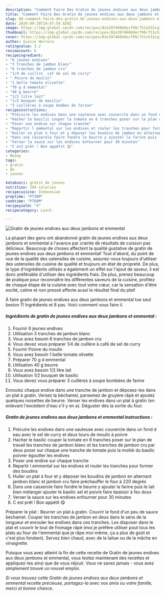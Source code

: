 ```yaml
---
description: "Comment Faire Des Gratin de jeunes endives aux deux jambons et emmental"
title: "Comment Faire Des Gratin de jeunes endives aux deux jambons et emmental"
slug: 68-comment-faire-des-gratin-de-jeunes-endives-aux-deux-jambons-et-emmental
date: 2020-09-28T14:47:59.820Z
image: https://img-global.cpcdn.com/recipes/82e397460ddecf99/751x532cq70/gratin-de-jeunes-endives-aux-deux-jambons-et-emmental-photo-principale-de-la-recette.jpg
thumbnail: https://img-global.cpcdn.com/recipes/82e397460ddecf99/751x532cq70/gratin-de-jeunes-endives-aux-deux-jambons-et-emmental-photo-principale-de-la-recette.jpg
cover: https://img-global.cpcdn.com/recipes/82e397460ddecf99/751x532cq70/gratin-de-jeunes-endives-aux-deux-jambons-et-emmental-photo-principale-de-la-recette.jpg
author: Gussie Herrera
ratingvalue: 3.2
reviewcount: 6
recipeingredient:
- "6 jeunes endives"
- "3 tranches de jambon blanc"
- "6 tranches de jambon cru"
- "1/4 de cuillre  caf de sel de curry"
- " Poivre du moulin"
- "1 belle tomate olivette"
- "70 g d emmental"
- "40 g beurre"
- "1/2 litre lait"
- "1/2 bouquet de basilic"
- "3 cuillères à soupe bombes de farine"
recipeinstructions:
- "Précuire les endives dans une sauteuse avec couvercle dans un fond d eau avec le sel de curry et deux tours de moulin à poivre"
- "Hacher le basilic couper la tomate en 6 tranches poser sur le plan de travail les tranches de jambon blanc et les tranches de jambon cru par deux poser sur chaque une tranche de tomate puis la moitié du basilic poivrer égoutter les endives"
- "Poser une endive sur chaque tranche"
- "Repartir l emmental sur les endives et rouler les tranches pour former des boudins"
- "Huiler un plat à four et y déposer les boudins de jambon en alternant jambon blanc et jambon cru faire préchauffer le four à 220 degrés"
- "Dans une casserole faire fondre le beurre y ajouter la farine puis le lait bien mélanger ajouter le basilic sel et poivre faire épaissir à feu doux"
- "Verser la sauce sur les endives enfourner pour 30 minutes"
- "C est prêt ! Bon appétit 😋"
categories:
- Resep
tags:
- gratin
- de
- jeunes

katakunci: gratin de jeunes 
nutrition: 294 calories
recipecuisine: Indonesian
preptime: "PT30M"
cooktime: "PT60M"
recipeyield: "3"
recipecategory: Lunch

---
```



![Gratin de jeunes endives aux deux jambons et emmental](https://img-global.cpcdn.com/recipes/82e397460ddecf99/751x532cq70/gratin-de-jeunes-endives-aux-deux-jambons-et-emmental-photo-principale-de-la-recette.jpg)

La plupart des gens ont abandonné gratin de jeunes endives aux deux jambons et emmental à l'avance par crainte de résultats de cuisson pas délicieux. Beaucoup de choses affectent la qualité gustative de gratin de jeunes endives aux deux jambons et emmental! Tout d'abord, du point de vue de la qualité des ustensiles de cuisine, assurez-vous toujours d'utiliser des ustensiles de cuisine de qualité et toujours en état de propreté. De plus, le type d'ingrédients utilisés a également un effet sur l'ajout de saveur, il est donc préférable d'utiliser des ingrédients frais. De plus, prenez beaucoup de pratique pour reconnaître les différentes saveurs de la cuisine, profitez de chaque étape de la cuisine avec tout votre cœur, car la sensation d'être excité, calme et non pressé affecte aussi le résultat final du plat!

<!--inarticleads1-->

À faire gratin de jeunes endives aux deux jambons et emmental tue seul besion 11 Ingrédients et 8 pas. Voici comment vous faire il.

##### Ingrédients de gratin de jeunes endives aux deux jambons et emmental :

1. Fournir 6 jeunes endives
1. Utilisation 3 tranches de jambon blanc
1. Vous avez besoin 6 tranches de jambon cru
1. Vous devez vous préparer 1/4 de cuillère à café de sel de curry
1. Fournir  Poivre du moulin
1. Vous avez besoin 1 belle tomate olivette
1. Préparer 70 g d emmental
1. Utilisation 40 g beurre
1. Vous avez besoin 1/2 litre lait
1. Utilisation 1/2 bouquet de basilic
1. Vous devez vous préparer 3 cuillères à soupe bombées de farine


Enroulez chaque endive dans une tranche de jambon et déposez-les dans un plat à gratin. Versez la béchamel, parsemez de gruyère râpé et ajoutez quelques noisettes de beurre. Verser les endives dans un plat à gratin (en enlevant l&#39;excédent d&#39;eau s&#39;il y en a). Déguster dès la sortie du four. 

<!--inarticleads2-->

##### Gratin de jeunes endives aux deux jambons et emmental instructions :

1. Précuire les endives dans une sauteuse avec couvercle dans un fond d eau avec le sel de curry et deux tours de moulin à poivre
1. Hacher le basilic couper la tomate en 6 tranches poser sur le plan de travail les tranches de jambon blanc et les tranches de jambon cru par deux poser sur chaque une tranche de tomate puis la moitié du basilic poivrer égoutter les endives
1. Poser une endive sur chaque tranche
1. Repartir l emmental sur les endives et rouler les tranches pour former des boudins
1. Huiler un plat à four et y déposer les boudins de jambon en alternant jambon blanc et jambon cru faire préchauffer le four à 220 degrés
1. Dans une casserole faire fondre le beurre y ajouter la farine puis le lait bien mélanger ajouter le basilic sel et poivre faire épaissir à feu doux
1. Verser la sauce sur les endives enfourner pour 30 minutes
1. C est prêt ! Bon appétit 😋


Préparer le plat : Beurrer un plat à gratin. Couvrir le fond d&#39;un peu de sauce béchamel. Couper les tranches de jambon en deux dans le sens de la longueur et enrouler les endives dans ces tranches. Les disposer dans le plat et couvrir le tout de fromage râpé (moi je préfère utiliser pout tous les plats au four de l&#39;emmental que je râpe moi-même, ça a plus de goût et c&#39;est plus fondant). Servez bien chaud, avec de la laitue ou de la mâche en vinaigrette. 

<!--inarticleads1-->

<p>
Puisque vous avez atteint la fin de cette recette de Gratin de jeunes endives aux deux jambons et emmental, vous testez maintenant des recettes et appliquez-les ainsi que de vous réjouir. Vous ne savez jamais - vous avez simplement trouvé un nouvel emploi.
</p>

<p>
<i>Si vous trouvez cette Gratin de jeunes endives aux deux jambons et emmental recette précieuse, partagez-la avec vos amis ou votre famille, merci et bonne chance.</i>
</p>
